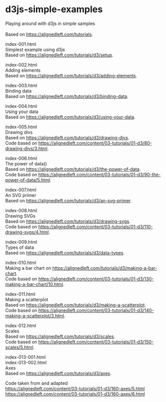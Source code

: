 # d3js-simple-examples  
Playing around with d3js in simple samples  
<br/>
Based on https://alignedleft.com/tutorials.  

index-001.html  
Simplest example using d3js  
Based on https://alignedleft.com/tutorials/d3/setup.  
  
index-002.html  
Adding elements  
Based on https://alignedleft.com/tutorials/d3/adding-elements.  
  
index-003.html  
Binding data  
Based on https://alignedleft.com/tutorials/d3/binding-data.  
  
index-004.html  
Using your data  
Based on https://alignedleft.com/tutorials/d3/using-your-data.  
  
index-005.html  
Drawing divs  
Based on https://alignedleft.com/tutorials/d3/drawing-divs.  
Code based on https://alignedleft.com/content/03-tutorials/01-d3/80-drawing-divs/3.html.  
  
index-006.html  
The power of data()  
Based on https://alignedleft.com/tutorials/d3/the-power-of-data.  
Code based on https://alignedleft.com/content/03-tutorials/01-d3/90-the-power-of-data/5.html.  
  
index-007.html  
An SVG primer  
Based on https://alignedleft.com/tutorials/d3/an-svg-primer.  
  
index-008.html  
Drawing SVGs  
Based on https://alignedleft.com/tutorials/d3/drawing-svgs.  
Code based on https://alignedleft.com/content/03-tutorials/01-d3/110-drawing-svgs/4.html.  
  
index-009.html  
Types of data  
Based on https://alignedleft.com/tutorials/d3/data-types.  
  
index-010.html  
Making a bar chart on https://alignedleft.com/tutorials/d3/making-a-bar-chart.  
Code based on https://alignedleft.com/content/03-tutorials/01-d3/130-making-a-bar-chart/10.html.  
  
index-011.html  
Making a scatterplot  
Based on https://alignedleft.com/tutorials/d3/making-a-scatterplot.  
Code based on https://alignedleft.com/content/03-tutorials/01-d3/140-making-a-scatterplot/3.html.  
  
index-012.html  
Scales  
Based on https://alignedleft.com/tutorials/d3/scales.  
Code based on https://alignedleft.com/content/03-tutorials/01-d3/150-scales/5.html.  
  
index-013-001.html  
index-013-002.html  
Axes  
Based on https://alignedleft.com/tutorials/d3/axes.  
  
Code taken from and adapted  
https://alignedleft.com/content/03-tutorials/01-d3/160-axes/5.html  
https://alignedleft.com/content/03-tutorials/01-d3/160-axes/6.html